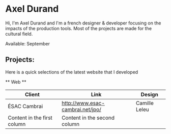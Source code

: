 # Axel Durand

Hi, I'm Axel Durand and I'm a french designer & developer focusing on the impacts of the production tools.
Most of the projects are made for the cultural field.

Available: September

## Projects:

Here is a quick selections of the latest website that I developed 

** Web **

Client | Link | Design
------------ | ------------- | -------------
ÉSAC Cambrai | http://www.esac-cambrai.net/jpo/ | Camille Leleu
Content in the first column | Content in the second column








